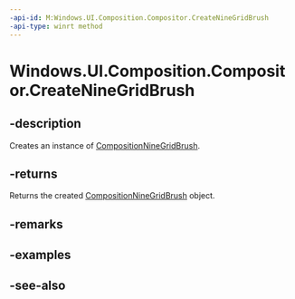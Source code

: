```yaml
---
-api-id: M:Windows.UI.Composition.Compositor.CreateNineGridBrush
-api-type: winrt method
---
```


<!-- Method syntax
public Windows.UI.Composition.CompositionNineGridBrush CreateNineGridBrush()
-->

# Windows.UI.Composition.Compositor.CreateNineGridBrush

## -description
Creates an instance of [CompositionNineGridBrush](compositionninegridbrush.md).



## -returns
Returns the created [CompositionNineGridBrush](compositionninegridbrush.md) object.

## -remarks

## -examples

## -see-also

